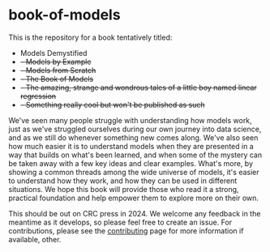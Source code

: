 # book-of-models

This is the repository for a book tentatively titled:

- Models Demystified
- ~~- Models by Example~~
- ~~- Models from Scratch~~
- ~~- The Book of Models~~
- ~~- The amazing, strange and wondrous tales of a little boy named linear regression~~
- ~~- Something really cool but won't be published as such~~


We've seen many people struggle with understanding how models work, just as we've struggled ourselves during our own journey into data science, and as we still do whenever something new comes along. We've also seen how much easier it is to understand models when they are presented in a way that builds on what's been learned, and when some of the mystery can be taken away with a few key ideas and clear examples. What's more, by showing a common threads among the wide universe of models, it's easier to understand how they work, and how they can be used in different situations. We hope this book will provide those who read it a strong, practical foundation and help empower them to explore more on their own.



This should be out on CRC press in 2024. We welcome any feedback in the meantime as it develops, so please feel free to create an issue. For contributions, please see the [contributing](CONTRIBUTING.md) page for more information if available, other.